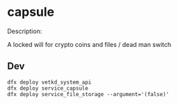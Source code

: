 # capsule

Description:

A locked will for crypto coins and files / dead man switch

## Dev

```
dfx deploy vetkd_system_api
dfx deploy service_capsule
dfx deploy service_file_storage --argument='(false)'
```
